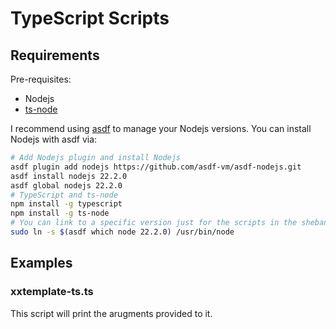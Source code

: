 # TypeScript Scripts

## Requirements

Pre-requisites:

- Nodejs
- [ts-node](https://github.com/TypeStrong/ts-node)

I recommend using [asdf](https://asdf-vm.com/guide/getting-started.html) to manage your Nodejs versions. You can install Nodejs with asdf via:

```bash
# Add Nodejs plugin and install Nodejs
asdf plugin add nodejs https://github.com/asdf-vm/asdf-nodejs.git
asdf install nodejs 22.2.0
asdf global nodejs 22.2.0
# TypeScript and ts-node
npm install -g typescript
npm install -g ts-node
# You can link to a specific version just for the scripts in the shebang or use the global version like this
sudo ln -s $(asdf which node 22.2.0) /usr/bin/node
```

## Examples

### xxtemplate-ts.ts

This script will print the arugments provided to it.
